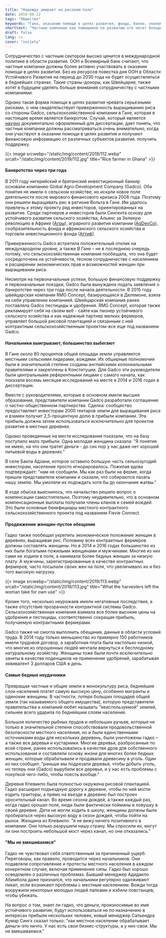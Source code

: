 ```yaml
---
title: "Надежда умирает на рисовом поле"
date: 2019-08-12
tags: "Общество"
keywords: "Гана, оказанию помощи в целях развития, фонды, банки, экономика, частный сектор, Gadco, Сингента, Агра, AgDevCo, разработка политики"
shorttext: "Частные компании как помощники по развитию-это несет большие риски. Тематическое исследование швейцарской сельскохозяйственной компании в Гане."
draft: false
lang: ru
cover: "society"
---
```


Сотрудничество с частным сектором высоко ценится в международной политике в области развития. ООН и Всемирный банк считают, что частные компании должны более активно участвовать в оказании помощи в целях развития. Без их ресурсов повестка дня ООН в Области Устойчивого Развития на период до 2030 года не будет осуществляться в беднейших странах. Такие страны-доноры, как Швейцария, также хотят в будущем уделять больше внимания сотрудничеству с частными компаниями.

Однако такая форма помощи в целях развития чревата серьезными рисками, о чем свидетельствует приверженность выращиванию риса со стороны Gadco, сельскохозяйственной компании в Гане, которая в настоящее время является банкротом. Случай, который является [научно](https://www.anthro.unibe.ch/ueber_uns/world_commons_week/index_ger.html "GHANA: Institutional change, gender and power relations. Case study of a ‘best practice’ large-scale land acquisition in Ghana.") документально оформленный для диссертации, дает понять, что частные компании должны рассматриваться очень внимательно, когда они участвуют в оказании помощи в целях развития и получают финансовую информацию от различных субъектов развития. получить поддержку.

{{< image srcwebp="/static/img/content/2019/112.webp" srcalt="/static/img/content/2019/112.jpg" title="Rice farmer in Ghana" >}}

#### Банкротство через три года

В 2011 году нигерийский и британский инвестиционный банкир основали компанию Global Agro-Development Company (Gadco). Оба понятия не имели о сельском хозяйстве, но искали новое поле деятельности после мирового финансового кризиса 2008 года. Поэтому они решили выращивать рис в регионе Вольта в Гане. Им удалось привлечь к этому проекту ряд инвесторов, ориентированных на развитие. Среди партнеров и инвесторов были Сингента основу для устойчивого развития сельского хозяйства, Альянс за Зеленую революцию в Африке ([Агры](https://en.wikipedia.org/wiki/Alliance_for_a_Green_Revolution_in_Africa "Альянс за Зеленую революцию в Африке")), аграрного развития компании ([AgDevCo](https://en.wikipedia.org/wiki/AgDevCo "AgDevCo")), сообразительность фонда и африканского сельского хозяйства и торговли инвестиционного фонда ([Аттиф](https://www.aatif.lu/home.html "Африка сельского хозяйства и торговли инвестиционного фонда")).

Приверженность Gadco встретила положительный отклик на международном уровне, а также В Гане – не в последнюю очередь потому, что сельскохозяйственная компания пообещала, что она будет сосредоточена на устойчивости, тесном сотрудничестве с населением и расширении экономических прав и возможностей женщин при выращивании риса.

Несмотря на первоначальные успехи, большую финансовую поддержку и первоначальные поездки, Gadco была вынуждена подать заявление о банкротстве через три года после начала деятельности. В 2015 году швейцарская компания RMG Concept, базирующаяся в Делемоне, взяла на себя управление компанией. Швейцарская компания ранее поставляла Gadco пестициды и удобрения. RMG Concept, которая также рекламирует себя на своем веб - сайте как пионер устойчивого сельского хозяйства и как надежный партнер мелких фермеров, управляет большой рисовой плантацией и связанным с ней контрактным сельскохозяйственным проектом-все еще под названием Gadco.

#### Начальники выигрывают, большинство выбегают

В Гане около 80 процентов общей площади земли управляется местными сельскими лидерами, вождями. Их обширные полномочия были в значительной степени созданы английскими колониальными правителями и закреплены в Конституции. Для Gadco эти руководители были центральными референтными лицами с самого начала, как показали восемь месяцев исследований на месте в 2014 и 2016 годах в диссертации.

Вместе с руководителями, которые в основном имели высшее образование, представители компании Gadco разработали соглашение о частно-общественном партнерстве. Сделка: сообщество предоставляет инвесторам 2000 гектаров земли для выращивания риса и взамен получит 2,5-процентную долю в прибыли компании. Эта прибыль должна затем использоваться исключительно для проектов развития в местных деревнях.

Однако проведенные на месте исследования показали, что на базу поступило мало прибыли. Одна молодая женщина сказала: "Я понятия не имею, на что они тратят деньги - до сих пор у нас даже нет хорошей питьевой воды в деревнях."

В селе Бакпа Адзани, которое оставило большую часть сельхозугодий инвесторам, население просто игнорировалось. Пожилая вдова подтверждает: "нам не сообщили. Мы как раз были на ферме, когда пришли представители компании и сказали, что собираются пахать нашу землю. Мы умоляли их подождать хотя бы до окончания жатвы."

В ходе обыска выяснилось, что начальство решило вопрос о компенсации самостоятельно. Поэтому неудивительно, что в основном компенсационные выплаты получали члены кланов и семей вождей. Это были основные бенефициары местного контрактного сельскохозяйственного проекта под названием Fievie Connect.

#### Продвижение женщин-пустое обещание

Гадко также пообещал укрепить экономическое положение женщин в деревнях, выращивая рис. Половину всех контрактных фермеров должны составлять женщины. Но в 2014 и 2016 годах большинство из них были богатыми пожилыми женщинами и мужчинами. Многие из них сами не ходили в поле, а нанимали более бедных женщин за низкую плату. А мужчины, зарегистрированные в качестве контрактных фермеров, часто посылали своих жен на поля, что увеличивало их и без того высокую нагрузку.

{{< image srcwebp="/static/img/content/2019/113.webp" srcalt="/static/img/content/2019/113.jpg" title="What the harvesters left the woman take for own use" >}}

Кроме того, несколько неурожаев имели негативные последствия, а также отсутствие прозрачности контрактной системы Gadco. Сельскохозяйственная компания взимала все более высокие цены на удобрения и пестициды, соответственно сокращая прибыль, получаемую контрактными фермерами. 

Gadco также не смогла выполнить обещания, данные в области условий труда. В 2014 году только меньшинство из примерно 150 работников имели трудовой договор, а заработная плата была настолько низкой, что многие из опрошенных людей мечтали вернуться к бесплодному натуральному хозяйству. Женщины тоже были почти исключительно заняты в качестве поденщиков на применение удобрений, зарабатывая эквивалент 3 долларов США в день.

#### Самые бедные неудачники

Превращая частные и общие земли в монокультуру риса, беднейшие слои населения платят самую высокую цену, особенно мигранты и одинокие женщины. В частности, потеря больших площадей общей земли (так называемого общего имущества), которую представители правительства и компаний любят называть "неиспользуемой" землей, сильнее всего ударила по беднейшим слоям населения.

Большое количество рыбных прудов и небольших ручьев, которые не только в значительной степени способствовали продовольственной безопасности местного населения, но и были единственными источниками воды для нескольких деревень, были уничтожены гадко – а также все деревья и кустарники. Многие деревья, разбросанные по всей стране, ранее использовались в качестве дров для собственного использования и составляли основу жизни для многих более бедных женщин, которые обрабатывали и продавали древесину в уголь. Один из них сообщил: "раньше мы подрезали деревья, чтобы добыть уголь, но теперь они (Gadco) вырубили все деревья, и у нас есть проблемы с покупкой чего-либо, чтобы поесть вообще."

Деревня Кпевикпо была полностью окружена рисовой плантацией. Гадко расширил подъездную дорогу к деревне, чтобы по ней могли ездить тракторы, а прямо на въезде в деревню был построен оросительный канал. Во время сезона дождей, а также каждый раз, когда гадко орошал поля, люди были фактически пойманы в ловушку в своей деревне. Дети не могли ходить в школу, женщины должны были пробираться через высокую воду в сезон дождей, чтобы пойти на рынок. Женщина из Кпевикпо: "я не вижу ничего позитивного в компании. Они только разрушили нашу страну. Мы спросили их, могут ли они построить небольшой мост через канал, но они отказались."

#### "Мы не вмешиваемся"

Гадко не чувствовал себя ответственным за причиненный ущерб. Переговоры, как правило, проводится через начальников. Они подавляли сопротивление и протесты местного населения в каждом конкретном случае, включая применение силы. Гадко был хорошо осведомлен о различных проблемах. Бывший менеджер Адидакпо Абимбола даже признался, что начальники регулярно одалживают пикап, если возникают проблемы с местным населением. Вожди тогда вооружили некоторых молодых людей палками и избили повстанцев, чтобы убежать.

На вопрос о том, знает ли гадко, что деньги, произносимые во имя устойчивого развития, будут использоваться не по назначению в интересах прибыли нескольких человек, новый менеджер Сатьендра Кумар Сингх сказал только: "как местное население обрабатывает деньги-это ничто. У нас есть свои бизнес-структуры, а у них-свои. Мы не вмешиваемся."
